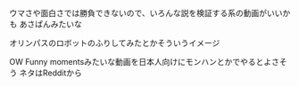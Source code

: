 ウマさや面白さでは勝負できないので、いろんな説を検証する系の動画がいいかも
あさぱんみたいな

オリンパスのロボットのふりしてみたとかそういうイメージ

OW Funny momentsみたいな動画を日本人向けにモンハンとかでやるとよさそう
ネタはRedditから